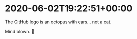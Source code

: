 # 2020-06-02T19:22:51&#43;00:00

The GitHub logo is an octopus with ears... not a cat.

Mind blown. 🤯

